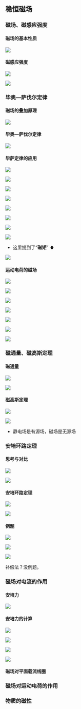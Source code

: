 ## 稳恒磁场

### 磁场、磁感应强度

#### 磁场的基本性质

![](./images/电磁学/pin-06-02_17.png)

#### 磁感应强度

![](./images/电磁学/pin-06-02_18.png)

![](./images/电磁学/pin-06-02_19.png)

### 毕奥—萨伐尔定律

#### 磁场的叠加原理

![](./images/电磁学/pin-06-02_20.png)

#### 毕奥—萨伐尔定律

![](./images/电磁学/pin-06-02_21.png)

#### 毕萨定律的应用

![](./images/电磁学/pin-06-02_22.png)

![](./images/电磁学/pin-06-02_23.png)

![](./images/电磁学/pin-06-02_24.png)

![](./images/电磁学/pin-06-02_25.png)

![](./images/电磁学/pin-06-02_26.png)

![](./images/电磁学/pin-06-02_27.png)

![](./images/电磁学/pin-06-02_28.png)

![](./images/电磁学/pin-06-02_29.png)

- 这里提到了“**磁矩**” ⬆️

![](./images/电磁学/pin-06-02_30.png)

#### 运动电荷的磁场

![](./images/电磁学/pin-06-03.png)

![](./images/电磁学/pin-06-03_1.png)

![](./images/电磁学/pin-06-03_2.png)

![](./images/电磁学/pin-06-03_3.png)

![](./images/电磁学/pin-06-03_4.png)

![](./images/电磁学/pin-06-03_5.png)

![](./images/电磁学/pin-06-03_6.png)

### 磁通量、磁高斯定理

#### 磁通量

![](./images/电磁学/pin-06-05.png)

![](./images/电磁学/pin-06-05_1.png)

#### 磁高斯定理

![](./images/电磁学/pin-06-05_2.png)

![](./images/电磁学/pin-06-05_3.png)

- 静电场是有源场，磁场是无源场

### 安培环路定理

#### 思考与对比

![](./images/电磁学/pin-06-05_7.png)

![](./images/电磁学/pin-06-05_4.png)

#### 安培环路定理

![](./images/电磁学/pin-06-05_5.png)

![](./images/电磁学/pin-06-05_6.png)

#### 例题

![](./images/电磁学/pin-06-05_8.png)

![](./images/电磁学/pin-06-05_9.png)

![](./images/电磁学/pin-06-05_10.png)

补偿法？没例题。

### 磁场对电流的作用

#### 安培力

![](./images/电磁学/pin-06-05_11.png)

#### 安培力的计算

![](./images/电磁学/pin-06-05_12.png)

![](./images/电磁学/pin-06-05_13.png)

![](./images/电磁学/pin-06-05_14.png)

![](./images/电磁学/pin-06-05_15.png)

#### 磁场对平面载流线圈



### 磁场对运动电荷的作用

### 物质的磁性